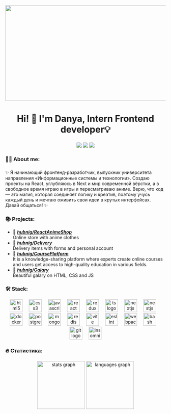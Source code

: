 <div align="center">
  <img height="300" width="900" src="https://user-images.githubusercontent.com/74038190/225813708-98b745f2-7d22-48cf-9150-083f1b00d6c9.gif"  />
</div>

###

<h1 align="center">Hi! 👋 I'm Danya, Intern Frontend developer💡</h1>

###

<div align="center">
  <a href="https://t.me/derzkiynigger"><img src="https://img.shields.io/badge/Telegram-00BFFF?style=for-the-badge&logo=Telegram&logoColor=FFFFFF"></a>
  <a href="https://vk.com/derzkiynigger"><img src="https://img.shields.io/badge/ВКонтакте-blue?style=for-the-badge&logo=VK&logoColor=FFFF"></a>
  <a href="mailto:virginnigger@mail.ru"><img src="https://img.shields.io/badge/Mail-0000FF?style=for-the-badge&logo=Mail.Ru&logoColor=FFFF"></a>
</div>

###

<h3 align="left">👩‍💻 About me: </h3>

###

<p align="left">✨ Я начинающий фронтенд-разработчик, выпускник университета направления «Информационные системы и технологии». Создаю проекты на React, углубляюсь в Next и мир современной вёрстки, а в свободное время играю в игры и пересматриваю аниме. Верю, что код — это магия, которая соединяет логику и креатив, поэтому учусь каждый день и мечтаю оживить свои идеи в крутых интерфейсах. Давай общаться! ✨</p>

### 📚 Projects:

- 📗 [***hubnig/ReactAnimeShop***](https://github.com/hubnig/react-animeshop) <br/>
  Online store with anime clothes
- 📘 [***hubnig/Delivery***](https://github.com/hubnig/delivery2025) <br/>
  Delivery items with forms and personal account 
- 📙 [***hubnig/CoursePlatform***](https://github.com/hubnig/shalfey-course) <br/>
  It is a knowledge-sharing platform where experts create online courses and users get access to high-quality education in various fields.
- 📒 [***hubnig/Galary***](https://github.com/hubnig/galary) <br/>
  Beautiful galary on HTML, CSS and JS  

### 🛠 Stack:

<div align="center">
  <img src="https://cdn.jsdelivr.net/gh/devicons/devicon/icons/html5/html5-original.svg" height="40" alt="html5 logo"  />
  <img width="12" />
  <img src="https://cdn.jsdelivr.net/gh/devicons/devicon/icons/css3/css3-original.svg" height="40" alt="css3 logo"  />
  <img width="12" />
  <img src="https://cdn.jsdelivr.net/gh/devicons/devicon/icons/javascript/javascript-original.svg" height="40" alt="javascript logo"  />
  <img width="12" />
  <img src="https://cdn.jsdelivr.net/gh/devicons/devicon/icons/react/react-original.svg" height="40" alt="react logo"  />
  <img width="12" />
  <img src="https://cdn.jsdelivr.net/gh/devicons/devicon@latest/icons/redux/redux-original.svg" height="40" alt="redux logo" />
  <img width="12" />
  <img src="https://cdn.jsdelivr.net/gh/devicons/devicon@latest/icons/typescript/typescript-original.svg" height="40" alt="ts logo" />
  <img width="12" />
  <img src="https://cdn.jsdelivr.net/gh/devicons/devicon@latest/icons/nextjs/nextjs-original.svg" height="40" alt="nextjs logo" />
  <img width="12" />   
  <img src="https://cdn.jsdelivr.net/gh/devicons/devicon@latest/icons/nestjs/nestjs-original.svg" height="40" alt="nestjs logo" />
  <img width="12" />
  <img src="https://cdn.jsdelivr.net/gh/devicons/devicon@latest/icons/docker/docker-plain-wordmark.svg" height="40" alt="docker logo" />
  <img width="12" />
  <img src="https://cdn.jsdelivr.net/gh/devicons/devicon@latest/icons/postgresql/postgresql-original.svg" height="40" alt="postgresql logo"  />
  <img width="12" />
  <img src="https://cdn.jsdelivr.net/gh/devicons/devicon@latest/icons/mongodb/mongodb-original.svg" height="40" alt="mongo logo" />
  <img width="12" />
  <img src="https://cdn.jsdelivr.net/gh/devicons/devicon@latest/icons/redis/redis-original.svg" height="40" alt="redis logo" />
  <img width="12" />
  <img src="https://cdn.jsdelivr.net/gh/devicons/devicon@latest/icons/vitejs/vitejs-original.svg" height="40" alt="vite logo"  />
  <img width="12" />
  <img src="https://cdn.jsdelivr.net/gh/devicons/devicon@latest/icons/eslint/eslint-original.svg" height="40" alt="eslint logo" />
  <img width="12" />
  <img src="https://cdn.jsdelivr.net/gh/devicons/devicon@latest/icons/webpack/webpack-original.svg" height="40" alt="webpack logo"  />
  <img width="12" />
  <img src="https://cdn.simpleicons.org/gnubash/4EAA25" height="40" alt="bash logo"  />
  <img width="12" />
  <img src="https://cdn.jsdelivr.net/gh/devicons/devicon@latest/icons/git/git-original.svg" height="40" alt="git logo" />
  <img width="12" />
  <img src="https://cdn.jsdelivr.net/gh/devicons/devicon@latest/icons/insomnia/insomnia-original.svg" height="40" alt="insomnia logo" />
</div>

### 🔥 Cтатистика:

###

<div align="center">
  <img src="https://github-readme-stats.vercel.app/api?username=hubnig&hide_title=false&hide_rank=false&show_icons=true&include_all_commits=true&count_private=true&disable_animations=false&theme=dracula&locale=en&hide_border=false&order=1" height="150" alt="stats graph"  />
  <img src="https://github-readme-stats.vercel.app/api/top-langs?username=hubnig&locale=en&hide_title=false&layout=compact&card_width=320&langs_count=5&theme=dracula&hide_border=false&order=2" height="150" alt="languages graph"  />
</div>
